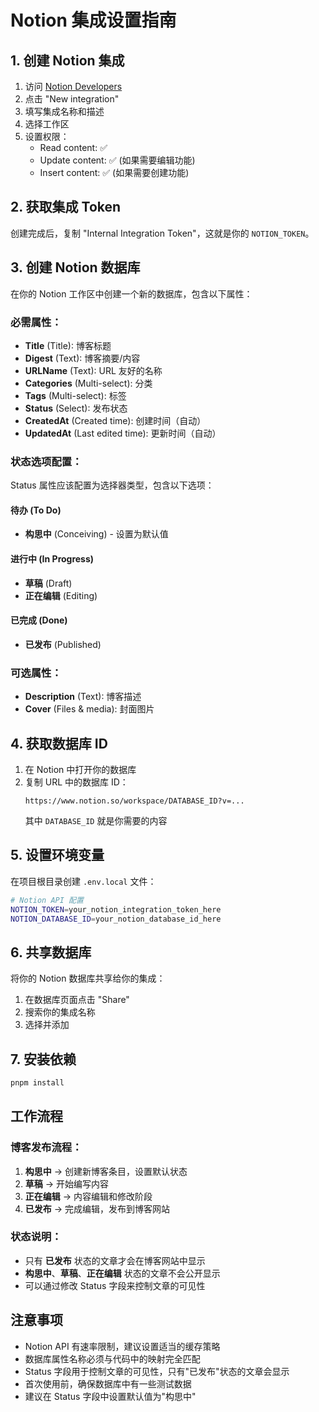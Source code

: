 # Notion 集成设置指南

## 1. 创建 Notion 集成

1. 访问 [Notion Developers](https://developers.notion.com/)
2. 点击 "New integration"
3. 填写集成名称和描述
4. 选择工作区
5. 设置权限：
   - Read content: ✅
   - Update content: ✅ (如果需要编辑功能)
   - Insert content: ✅ (如果需要创建功能)

## 2. 获取集成 Token

创建完成后，复制 "Internal Integration Token"，这就是你的 `NOTION_TOKEN`。

## 3. 创建 Notion 数据库

在你的 Notion 工作区中创建一个新的数据库，包含以下属性：

### 必需属性：
- **Title** (Title): 博客标题
- **Digest** (Text): 博客摘要/内容
- **URLName** (Text): URL 友好的名称
- **Categories** (Multi-select): 分类
- **Tags** (Multi-select): 标签
- **Status** (Select): 发布状态
- **CreatedAt** (Created time): 创建时间（自动）
- **UpdatedAt** (Last edited time): 更新时间（自动）

### 状态选项配置：
Status 属性应该配置为选择器类型，包含以下选项：

#### 待办 (To Do)
- **构思中** (Conceiving) - 设置为默认值

#### 进行中 (In Progress)  
- **草稿** (Draft)
- **正在编辑** (Editing)

#### 已完成 (Done)
- **已发布** (Published)

### 可选属性：
- **Description** (Text): 博客描述
- **Cover** (Files & media): 封面图片

## 4. 获取数据库 ID

1. 在 Notion 中打开你的数据库
2. 复制 URL 中的数据库 ID：
   ```
   https://www.notion.so/workspace/DATABASE_ID?v=...
   ```
   其中 `DATABASE_ID` 就是你需要的内容

## 5. 设置环境变量

在项目根目录创建 `.env.local` 文件：

```bash
# Notion API 配置
NOTION_TOKEN=your_notion_integration_token_here
NOTION_DATABASE_ID=your_notion_database_id_here
```

## 6. 共享数据库

将你的 Notion 数据库共享给你的集成：
1. 在数据库页面点击 "Share"
2. 搜索你的集成名称
3. 选择并添加

## 7. 安装依赖

```bash
pnpm install
```

## 工作流程

### 博客发布流程：
1. **构思中** → 创建新博客条目，设置默认状态
2. **草稿** → 开始编写内容
3. **正在编辑** → 内容编辑和修改阶段
4. **已发布** → 完成编辑，发布到博客网站

### 状态说明：
- 只有 **已发布** 状态的文章才会在博客网站中显示
- **构思中**、**草稿**、**正在编辑** 状态的文章不会公开显示
- 可以通过修改 Status 字段来控制文章的可见性

## 注意事项

- Notion API 有速率限制，建议设置适当的缓存策略
- 数据库属性名称必须与代码中的映射完全匹配
- Status 字段用于控制文章的可见性，只有"已发布"状态的文章会显示
- 首次使用前，确保数据库中有一些测试数据
- 建议在 Status 字段中设置默认值为"构思中"
